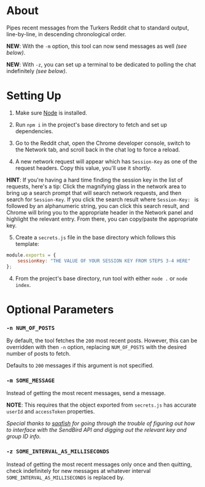 # About

Pipes recent messages from the Turkers Reddit chat to standard output, line-by-line, in descending chronological order.

**NEW**: With the `-m` option, this tool can now send messages as well *(see below)*.

**NEW**: With `-z`, you can set up a terminal to be dedicated to polling the chat indefinitely *(see below)*.

# Setting Up

1. Make sure [Node](https://nodejs.org/en/download/) is installed.

2. Run `npm i` in the project's base directory to fetch and set up dependencies.

3. Go to the Reddit chat, open the Chrome developer console, switch to the Network tab, and scroll back in the chat log to force a reload.

4. A new network request will appear which has `Session-Key` as one of the request headers. Copy this value, you'll use it shortly.

**HINT**: If you're having a hard time finding the session key in the list of requests, here's a tip: Click the magnifying glass in the network area to bring up a search prompt that will search network requests, and then search for `Session-Key`. If you click the search result where `Session-Key: ` is followed by an alphanumeric string, you can click this search result, and Chrome will bring you to the appropriate header in the Network panel and highlight the relevant entry. From there, you can copy/paste the appropriate key.

5. Create a `secrets.js` file in the base directory which follows this template:

```js
module.exports = {
    sessionKey: "THE VALUE OF YOUR SESSION KEY FROM STEPS 3-4 HERE"
};
```

4. From the project's base directory, run tool with either `node .` or `node index`.

# Optional Parameters

### `-n NUM_OF_POSTS`

By default, the tool fetches the `200` most recent posts. However, this can be overridden with then `-n` option, replacing `NUM_OF_POSTS` with the desired number of posts to fetch.

Defaults to `200` messages if this argument is not specified.

### `-m SOME_MESSAGE`

Instead of getting the most recent messages, send a message.

**NOTE**: This requires that the object exported from `secrets.js` has accurate `userId` and `accessToken` properties.

*Special thanks to [saqfish](https://www.github.com/saqfish) for going through the trouble of figuring out how to interface with the SendBird API and digging out the relevant key and group ID info.*

### `-z SOME_INTERVAL_AS_MILLISECONDS`

Instead of getting the most recent messages only once and then quitting, check indefinitely for new messages at whatever interval `SOME_INTERVAL_AS_MILLISECONDS` is replaced by. 
